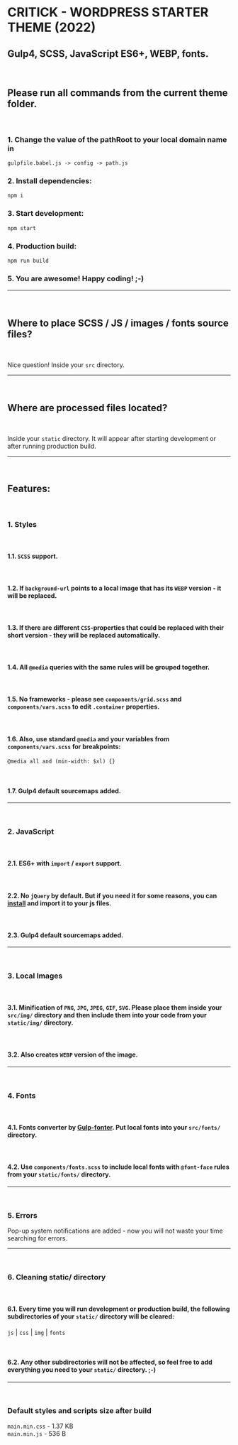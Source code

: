 # CRITICK - WORDPRESS STARTER THEME (2022)
## Gulp4, SCSS, JavaScript ES6+, WEBP, fonts.

<br />

## Please run all commands from the current theme folder.

<br />

### 1. Change the value of the pathRoot to your local domain name in
`gulpfile.babel.js -> config -> path.js`

### 2. Install dependencies:
`npm i`

### 3. Start development:
`npm start`

### 4. Production build:
`npm run build`

### 5. You are awesome! Happy coding! ;-)

<hr />
<br />

## Where to place SCSS / JS / images / fonts source files?

<br />

Nice question! Inside your `src` directory.

<hr />
<br />

## Where are processed files located?

<br />

Inside your `static` directory. It will appear after starting development or after running production build.

<hr />
<br />

## Features:

<br />

### 1. Styles

<br />

#### 1.1. `SCSS` support.

<br />

#### 1.2. If `background-url` points to a local image that has its `WEBP` version - it will be replaced.

<br />

#### 1.3. If there are different `CSS`-properties that could be replaced with their short version - they will be replaced automatically.

<br />

#### 1.4. All `@media` queries with the same rules will be grouped together.

<br />

#### 1.5. No frameworks - please see `components/grid.scss` and `components/vars.scss` to edit `.container` properties.

<br />

#### 1.6. Also, use standard `@media` and your variables from `components/vars.scss` for breakpoints:
`@media all and (min-width: $xl) {}`

<br />

#### 1.7. Gulp4 default sourcemaps added.

<hr />
<br />

### 2. JavaScript

<br />

#### 2.1. ES6+ with `import` / `export` support.

<br />

#### 2.2. No `jQuery` by default. But if you need it for some reasons, you can <a href="https://www.npmjs.com/package/jquery">install</a> and import it to your js files.

<br />

#### 2.3. Gulp4 default sourcemaps added.

<hr />
<br />

### 3. Local Images

<br />

#### 3.1. Minification of `PNG`, `JPG`, `JPEG`, `GIF`, `SVG`. Please place them inside your `src/img/` directory and then include them into your code from your `static/img/` directory.

<br />


#### 3.2. Also creates `WEBP` version of the image.

<hr />
<br />

### 4. Fonts

<br />

#### 4.1. Fonts converter by <a href="https://www.npmjs.com/package/gulp-fonter">Gulp-fonter</a>. Put local fonts into your `src/fonts/` directory.

<br />

#### 4.2. Use `components/fonts.scss` to include local fonts with `@font-face` rules from your `static/fonts/` directory.

<hr />
<br />

### 5. Errors
Pop-up system notifications are added - now you will not waste your time searching for errors.

<hr />
<br />

### 6. Cleaning static/ directory

<br />

#### 6.1. Every time you will run development or production build, the following subdirectories of your `static/` directory will be cleared:
`js` | `css` | `img` | `fonts`

<br />

#### 6.2. Any other subdirectories will not be affected, so feel free to add everything you need to your `static/` directory. ;-)

<hr />
<br />

### Default styles and scripts size after build
`main.min.css` - 1.37 KB
<br />
`main.min.js` - 536 B